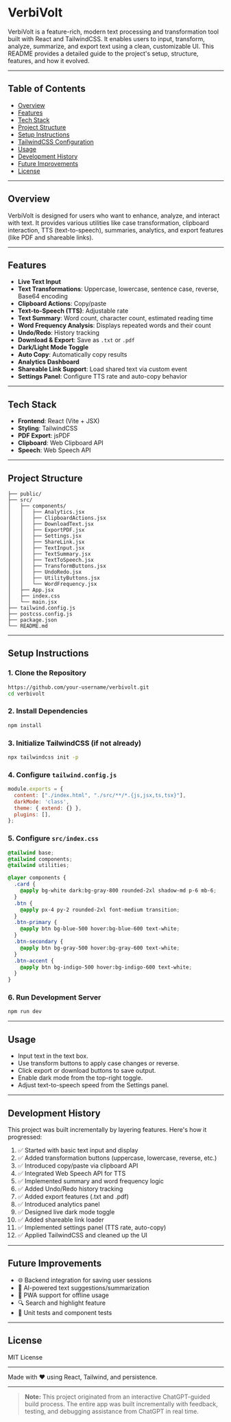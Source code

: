 # VerbiVolt

VerbiVolt is a feature-rich, modern text processing and transformation tool built with React and TailwindCSS. It enables users to input, transform, analyze, summarize, and export text using a clean, customizable UI. This README provides a detailed guide to the project's setup, structure, features, and how it evolved.

---

## Table of Contents

* [Overview](#overview)
* [Features](#features)
* [Tech Stack](#tech-stack)
* [Project Structure](#project-structure)
* [Setup Instructions](#setup-instructions)
* [TailwindCSS Configuration](#tailwindcss-configuration)
* [Usage](#usage)
* [Development History](#development-history)
* [Future Improvements](#future-improvements)
* [License](#license)

---

## Overview

VerbiVolt is designed for users who want to enhance, analyze, and interact with text. It provides various utilities like case transformation, clipboard interaction, TTS (text-to-speech), summaries, analytics, and export features (like PDF and shareable links).

---

## Features

* **Live Text Input**
* **Text Transformations**: Uppercase, lowercase, sentence case, reverse, Base64 encoding
* **Clipboard Actions**: Copy/paste
* **Text-to-Speech (TTS)**: Adjustable rate
* **Text Summary**: Word count, character count, estimated reading time
* **Word Frequency Analysis**: Displays repeated words and their count
* **Undo/Redo**: History tracking
* **Download & Export**: Save as `.txt` or `.pdf`
* **Dark/Light Mode Toggle**
* **Auto Copy**: Automatically copy results
* **Analytics Dashboard**
* **Shareable Link Support**: Load shared text via custom event
* **Settings Panel**: Configure TTS rate and auto-copy behavior

---

## Tech Stack

* **Frontend**: React (Vite + JSX)
* **Styling**: TailwindCSS
* **PDF Export**: jsPDF
* **Clipboard**: Web Clipboard API
* **Speech**: Web Speech API

---

## Project Structure

```
├── public/
├── src/
│   ├── components/
│   │   ├── Analytics.jsx
│   │   ├── ClipboardActions.jsx
│   │   ├── DownloadText.jsx
│   │   ├── ExportPDF.jsx
│   │   ├── Settings.jsx
│   │   ├── ShareLink.jsx
│   │   ├── TextInput.jsx
│   │   ├── TextSummary.jsx
│   │   ├── TextToSpeech.jsx
│   │   ├── TransformButtons.jsx
│   │   ├── UndoRedo.jsx
│   │   ├── UtilityButtons.jsx
│   │   └── WordFrequency.jsx
│   ├── App.jsx
│   ├── index.css
│   └── main.jsx
├── tailwind.config.js
├── postcss.config.js
├── package.json
└── README.md
```

---

## Setup Instructions

### 1. Clone the Repository

```bash
https://github.com/your-username/verbivolt.git
cd verbivolt
```

### 2. Install Dependencies

```bash
npm install
```

### 3. Initialize TailwindCSS (if not already)

```bash
npx tailwindcss init -p
```

### 4. Configure `tailwind.config.js`

```js
module.exports = {
  content: ["./index.html", "./src/**/*.{js,jsx,ts,tsx}"],
  darkMode: 'class',
  theme: { extend: {} },
  plugins: [],
};
```

### 5. Configure `src/index.css`

```css
@tailwind base;
@tailwind components;
@tailwind utilities;

@layer components {
  .card {
    @apply bg-white dark:bg-gray-800 rounded-2xl shadow-md p-6 mb-6;
  }
  .btn {
    @apply px-4 py-2 rounded-2xl font-medium transition;
  }
  .btn-primary {
    @apply btn bg-blue-500 hover:bg-blue-600 text-white;
  }
  .btn-secondary {
    @apply btn bg-gray-500 hover:bg-gray-600 text-white;
  }
  .btn-accent {
    @apply btn bg-indigo-500 hover:bg-indigo-600 text-white;
  }
}
```

### 6. Run Development Server

```bash
npm run dev
```

---

## Usage

* Input text in the text box.
* Use transform buttons to apply case changes or reverse.
* Click export or download buttons to save output.
* Enable dark mode from the top-right toggle.
* Adjust text-to-speech speed from the Settings panel.

---

## Development History

This project was built incrementally by layering features. Here's how it progressed:

1. ✅ Started with basic text input and display
2. ✅ Added transformation buttons (uppercase, lowercase, reverse, etc.)
3. ✅ Introduced copy/paste via clipboard API
4. ✅ Integrated Web Speech API for TTS
5. ✅ Implemented summary and word frequency logic
6. ✅ Added Undo/Redo history tracking
7. ✅ Added export features (.txt and .pdf)
8. ✅ Introduced analytics panel
9. ✅ Designed live dark mode toggle
10. ✅ Added shareable link loader
11. ✅ Implemented settings panel (TTS rate, auto-copy)
12. ✅ Applied TailwindCSS and cleaned up the UI

---

## Future Improvements

* 🌐 Backend integration for saving user sessions
* 🧠 AI-powered text suggestions/summarization
* 📱 PWA support for offline usage
* 🔍 Search and highlight feature
* 🧪 Unit tests and component tests

---

## License

MIT License

---

Made with ❤️ using React, Tailwind, and persistence.

---

> **Note:** This project originated from an interactive ChatGPT-guided build process. The entire app was built incrementally with feedback, testing, and debugging assistance from ChatGPT in real time.
